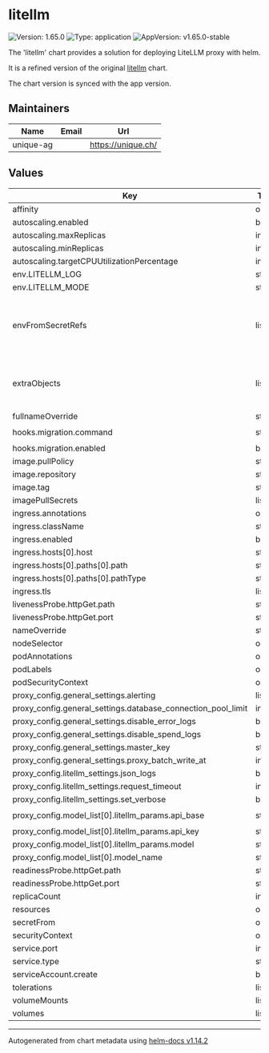 # litellm

![Version: 1.65.0](https://img.shields.io/badge/Version-1.65.0-informational?style=flat-square) ![Type: application](https://img.shields.io/badge/Type-application-informational?style=flat-square) ![AppVersion: v1.65.0-stable](https://img.shields.io/badge/AppVersion-v1.65.0--stable-informational?style=flat-square)

The 'litellm' chart provides a solution for deploying LiteLLM proxy with helm.

It is a refined version of the original [litellm](https://github.com/BerriAI/litellm/tree/main/deploy/charts/litellm-helm) chart.

The chart version is synced with the app version.

## Maintainers

| Name | Email | Url |
| ---- | ------ | --- |
| unique-ag |  | <https://unique.ch/> |

## Values

| Key | Type | Default | Description |
|-----|------|---------|-------------|
| affinity | object | `{}` |  |
| autoscaling.enabled | bool | `false` |  |
| autoscaling.maxReplicas | int | `10` |  |
| autoscaling.minReplicas | int | `1` |  |
| autoscaling.targetCPUUtilizationPercentage | int | `80` |  |
| env.LITELLM_LOG | string | `"ERROR"` |  |
| env.LITELLM_MODE | string | `"PRODUCTION"` |  |
| envFromSecretRefs | list | `[]` | List of secrets to be used as environment variables for the proxy |
| extraObjects | list | `[]` | List of extra objects to be created, will be templated |
| fullnameOverride | string | `""` |  |
| hooks.migration.command | string | `"python litellm/proxy/prisma_migration.py\n"` |  |
| hooks.migration.enabled | bool | `true` |  |
| image.pullPolicy | string | `"IfNotPresent"` |  |
| image.repository | string | `"ghcr.io/berriai/litellm-database"` |  |
| image.tag | string | `""` |  |
| imagePullSecrets | list | `[]` |  |
| ingress.annotations | object | `{}` |  |
| ingress.className | string | `""` |  |
| ingress.enabled | bool | `false` |  |
| ingress.hosts[0].host | string | `"chart-example.local"` |  |
| ingress.hosts[0].paths[0].path | string | `"/"` |  |
| ingress.hosts[0].paths[0].pathType | string | `"ImplementationSpecific"` |  |
| ingress.tls | list | `[]` |  |
| livenessProbe.httpGet.path | string | `"/health/liveliness"` |  |
| livenessProbe.httpGet.port | string | `"http"` |  |
| nameOverride | string | `"litellm"` |  |
| nodeSelector | object | `{}` |  |
| podAnnotations | object | `{}` |  |
| podLabels | object | `{}` |  |
| podSecurityContext | object | `{}` |  |
| proxy_config.general_settings.alerting | list | `[]` |  |
| proxy_config.general_settings.database_connection_pool_limit | int | `10` |  |
| proxy_config.general_settings.disable_error_logs | bool | `false` |  |
| proxy_config.general_settings.disable_spend_logs | bool | `false` |  |
| proxy_config.general_settings.master_key | string | `"os.environ/PROXY_MASTER_KEY"` |  |
| proxy_config.general_settings.proxy_batch_write_at | int | `60` |  |
| proxy_config.litellm_settings.json_logs | bool | `true` |  |
| proxy_config.litellm_settings.request_timeout | int | `600` |  |
| proxy_config.litellm_settings.set_verbose | bool | `false` |  |
| proxy_config.model_list[0].litellm_params.api_base | string | `"https://exampleopenaiendpoint-production.up.railway.app/"` |  |
| proxy_config.model_list[0].litellm_params.api_key | string | `"fake-key"` |  |
| proxy_config.model_list[0].litellm_params.model | string | `"openai/fake"` |  |
| proxy_config.model_list[0].model_name | string | `"fake-openai-endpoint"` |  |
| readinessProbe.httpGet.path | string | `"/health/readiness"` |  |
| readinessProbe.httpGet.port | string | `"http"` |  |
| replicaCount | int | `1` |  |
| resources | object | `{}` |  |
| secretFrom | object | `{}` |  |
| securityContext | object | `{}` |  |
| service.port | int | `4000` |  |
| service.type | string | `"ClusterIP"` |  |
| serviceAccount.create | bool | `false` |  |
| tolerations | list | `[]` |  |
| volumeMounts | list | `[]` |  |
| volumes | list | `[]` |  |

----------------------------------------------
Autogenerated from chart metadata using [helm-docs v1.14.2](https://github.com/norwoodj/helm-docs/releases/v1.14.2)
